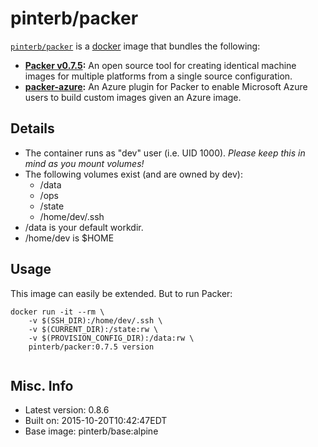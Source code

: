 # pinterb/packer  

[`pinterb/packer`][1] is a [docker][2] image that bundles the following:  
* **[Packer v0.7.5][3]:** An open source tool for creating identical machine images for multiple platforms from a single source configuration.  
* **[packer-azure][4]:** An Azure plugin for Packer to enable Microsoft Azure users to build custom images given an Azure image.    

## Details
* The container runs as "dev" user (i.e. UID 1000). *Please keep this in mind as you mount volumes!* 
* The following volumes exist (and are owned by dev):  
  - /data
  - /ops
  - /state
  - /home/dev/.ssh
* /data is your default workdir.   
* /home/dev is $HOME  

## Usage 
This image can easily be extended.  But to run Packer:

````
docker run -it --rm \
	-v $(SSH_DIR):/home/dev/.ssh \
	-v $(CURRENT_DIR):/state:rw \
	-v $(PROVISION_CONFIG_DIR):/data:rw \
	pinterb/packer:0.7.5 version   
		
````

## Misc. Info 
* Latest version: 0.8.6   
* Built on: 2015-10-20T10:42:47EDT   
* Base image: pinterb/base:alpine   


[1]: https://hub.docker.com/r/pinterb/packer/   
[2]: https://docker.com 
[3]: https://packer.io/  
[4]: https://github.com/MSOpenTech/packer-azure  